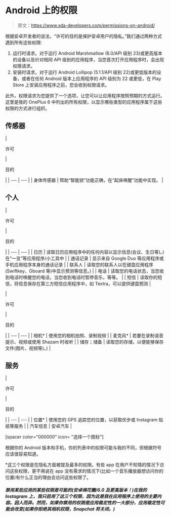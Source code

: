 # Android 上的权限

> 原文：<https://www.xda-developers.com/permissions-on-android/>

根据安卓开发者的说法，“许可的目的是保护安卓用户的隐私。”我们通过两种方式遇到所有这些权限:

1.  运行时请求。对于运行 Android Marshmallow (6.0/API 级别 23)或更高版本的设备以及针对相同 API 级别的应用程序，当您首次打开应用程序时，会出现权限请求。
2.  安装时请求。对于运行 Android Lollipop (5.1.1/API 级别 22)或更低版本的设备，或者在任何 Android 版本上应用程序的 API 级别为 22 或更低，在 Play Store 上安装应用程序之前，您会收到权限请求。

此外，权限请求为您提供了一个选项，让您可以让应用程序按照预期的方式运行。这里是我的 OnePlus 6 中列出的所有权限，以显示哪些类型的应用程序属于这些权限的方式进行组织。

## **传感器**

| 

许可

 | 

目的

 |
| --- | --- |
| 身体传感器 | 帮助“智能锁”功能正确，在“起床唤醒”功能中实现。 |

## **个人**

| 

许可

 | 

目的

 |
| --- | --- |
| 日历 | 读取日历应用程序中的任何内容以显示信息(会议、生日等)。)在“一览”等应用程序/小工具中 |
| 通话记录 | 显示来自 Google Duo 等应用程序或手机应用程序本身的通话记录 |
| 联系人 | 读取您的联系人以在键盘应用程序(Swiftkey、Gboard 等)中显示预测等信息。) |
| 电话 | 读取您的电话状态，当您收到电话时唤醒您的电话，当您收到电话时暂停音乐，等等。 |
| 短信 | 读取你的短信，将信息保存在第三方短信应用程序中，如 Textra，可以提供键盘预测 |

| 

许可

 | 

目的

 |
| --- | --- |
| 相机* | 使用您的相机拍照、录制视频 |
| 麦克风* | 若要在录制语音提示、视频或使用 Shazam 时收听 |
| 储存；储备 | 读取您的存储，以便能够保存文件(图片、视频等)。) |

## **服务**

| 

许可

 | 

目的

 |
| --- | --- |
| 位置* | 使用您的 GPS 追踪您的位置，以获取优步或 Instagram 贴纸等服务 |
| 汽车信息 | 安卓汽车 |

[spacer color="000000" icon= "选择一个图标"]

根据你的 Android 版本和手机，你的列表中的权限可能与我的不同，但根据符号应该很容易知道。

*这三个权限是在隐私方面被提及最多的权限。有些 app 在用户不知情的情况下访问这些权限，更不用说在 app 没有需求的情况下(比如一个音乐播放器想访问你的位置)有什么正当的理由去访问这些权限了。

##### **禁用某些应用的某些权限是可能的(安卓棉花糖/6.0 及更高版本！)在我的 Instagram 上，我只启用了这三个权限，因为这是我在应用程序上使用的主要内容。因人而异。然而，如果你禁用的权限是应用稳定性的一大部分，应用稳定性可能会改变(如果你拒绝其相机权限，Snapchat 将关闭。)**